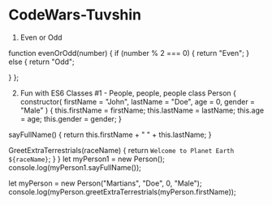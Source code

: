 # CodeWars-Tuvshin

1. Even or Odd

 function evenOrOdd(number) {
  if (number % 2 === 0) {
    return "Even";
    } else {
      return "Odd";
    
  }
};
 
2. Fun with ES6 Classes #1 - People, people, people
class Person {
  constructor(
    firstName = "John",
    lastName = "Doe",
    age = 0,
    gender = "Male"
  ) {
    this.firstName = firstName;
    this.lastName = lastName;
    this.age = age;
    this.gender = gender;
  }

  sayFullName() {
    return this.firstName + " " + this.lastName;
  }

  GreetExtraTerrestrials(raceName) {
    return `Welcome to Planet Earth ${raceName}`;
  }
}
let myPerson1 = new Person();
console.log(myPerson1.sayFullName());

let myPerson = new Person("Martians", "Doe", 0, "Male");
console.log(myPerson.greetExtraTerrestrials(myPerson.firstName));

